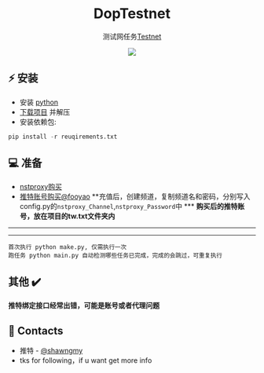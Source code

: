 <h1 align="center">DopTestnet</h1>

<p align="center">测试网任务<a href="https://doptest.dop.org?id=ZdbWvzM">Testnet</a></p>
<p align="center">
<img src="https://img.shields.io/badge/python-3670A0?style=for-the-badge&logo=python&logoColor=ffdd54">
</p>

## ⚡ 安装
+ 安装 [python](https://www.google.com/search?client=opera&q=how+install+python)
+ [下载项目](https://sites.northwestern.edu/researchcomputing/resources/downloading-from-github) 并解压
+ 安装依赖包:
```python
pip install -r reuqirements.txt
```

## 💻 准备
+ [nstproxy购买](https://app.nstproxy.com/register?i=EM00Pe)
+ [推特账号购买](https://hdd.cm)[@fooyao](https://twitter.com/fooyao)
**充值后，创建频道，复制频道名和密码，分别写入config.py的```nstproxy_Channel```,```nstproxy_Password```中 ***
**购买后的推特账号，放在项目的tw.txt文件夹内**

****

****
```
首次执行 python make.py, 仅需执行一次
跑任务 python main.py 自动检测哪些任务已完成，完成的会跳过，可重复执行
```


## 其他  ✔️ 
**推特绑定接口经常出错，可能是账号或者代理问题**

## 📧 Contacts
+ 推特 - [@shawngmy](https://twitter.com/shawngmy)
+ tks for following，if u want get more info